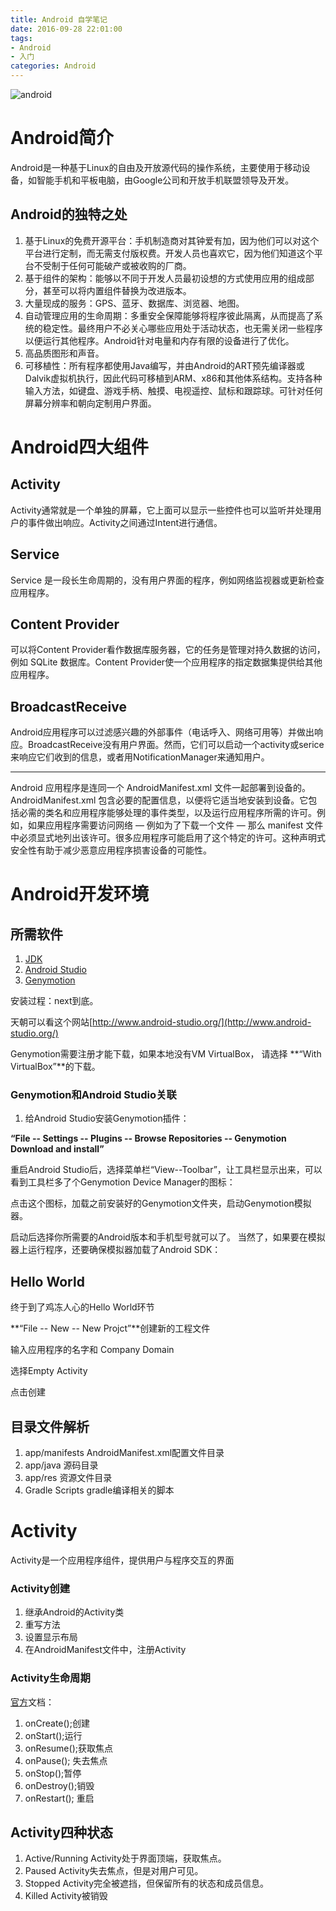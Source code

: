 ```yaml
---
title: Android 自学笔记
date: 2016-09-28 22:01:00
tags: 
- Android
- 入门
categories: Android
---
```


<img src="/assets/img/android.png" alt="android">

# Android简介

Android是一种基于Linux的自由及开放源代码的操作系统，主要使用于移动设备，如智能手机和平板电脑，由Google公司和开放手机联盟领导及开发。

<!-- more -->
## Android的独特之处

1. 基于Linux的免费开源平台：手机制造商对其钟爱有加，因为他们可以对这个平台进行定制，而无需支付版权费。开发人员也喜欢它，因为他们知道这个平台不受制于任何可能破产或被收购的厂商。
2. 基于组件的架构：能够以不同于开发人员最初设想的方式使用应用的组成部分，甚至可以将内置组件替换为改进版本。
3. 大量现成的服务：GPS、蓝牙、数据库、浏览器、地图。
4. 自动管理应用的生命周期：多重安全保障能够将程序彼此隔离，从而提高了系统的稳定性。最终用户不必关心哪些应用处于活动状态，也无需关闭一些程序以便运行其他程序。Android针对电量和内存有限的设备进行了优化。
5. 高品质图形和声音。
6. 可移植性：所有程序都使用Java编写，并由Android的ART预先编译器或Dalvik虚拟机执行，因此代码可移植到ARM、x86和其他体系结构。支持各种输入方法，如键盘、游戏手柄、触摸、电视遥控、鼠标和跟踪球。可针对任何屏幕分辨率和朝向定制用户界面。

# Android四大组件

## Activity

Activity通常就是一个单独的屏幕，它上面可以显示一些控件也可以监听并处理用户的事件做出响应。Activity之间通过Intent进行通信。

## Service

Service 是一段长生命周期的，没有用户界面的程序，例如网络监视器或更新检查应用程序。

## Content Provider

可以将Content Provider看作数据库服务器，它的任务是管理对持久数据的访问，例如 SQLite 数据库。Content Provider使一个应用程序的指定数据集提供给其他应用程序。

## BroadcastReceive
Android应用程序可以过滤感兴趣的外部事件（电话呼入、网络可用等）并做出响应。BroadcastReceive没有用户界面。然而，它们可以启动一个activity或serice 来响应它们收到的信息，或者用NotificationManager来通知用户。

---

Android 应用程序是连同一个 AndroidManifest.xml 文件一起部署到设备的。AndroidManifest.xml 包含必要的配置信息，以便将它适当地安装到设备。它包括必需的类名和应用程序能够处理的事件类型，以及运行应用程序所需的许可。例如，如果应用程序需要访问网络 — 例如为了下载一个文件 — 那么 manifest 文件中必须显式地列出该许可。很多应用程序可能启用了这个特定的许可。这种声明式安全性有助于减少恶意应用程序损害设备的可能性。

# Android开发环境

## 所需软件

1. [JDK](http://www.oracle.com/index.html)
2. [Android Studio](http://developer.android.com/index.html)
3. [Genymotion](https://www.genymotion.com/download/)

安装过程：next到底。

天朝可以看这个网站[http://www.android-studio.org/](http://www.android-studio.org/)

Genymotion需要注册才能下载，如果本地没有VM VirtualBox，
请选择 **“With VirtualBox”**的下载。

### Genymotion和Android Studio关联

1. 给Android Studio安装Genymotion插件：

**“File -- Settings -- Plugins -- Browse Repositories -- Genymotion Download and install”**

重启Android Studio后，选择菜单栏“View--Toolbar”，让工具栏显示出来，可以看到工具栏多了个Genymotion Device Manager的图标：

点击这个图标，加载之前安装好的Genymotion文件夹，启动Genymotion模拟器。

启动后选择你所需要的Android版本和手机型号就可以了。
当然了，如果要在模拟器上运行程序，还要确保模拟器加载了Android SDK：


## Hello World
终于到了鸡冻人心的Hello World环节

**“File -- New -- New Projct”**创建新的工程文件

输入应用程序的名字和 Company Domain

选择Empty Activity

点击创建

## 目录文件解析

1. app/manifests AndroidManifest.xml配置文件目录
2. app/java 源码目录
3. app/res 资源文件目录
4. Gradle Scripts gradle编译相关的脚本

# Activity

Activity是一个应用程序组件，提供用户与程序交互的界面

### Activity创建

1. 继承Android的Activity类
2. 重写方法
3. 设置显示布局
4. 在AndroidManifest文件中，注册Activity

### Activity生命周期

[官方](https://developer.android.com/reference/android/app/Activity.html)文档：

1. onCreate();创建 
2. onStart();运行 
3. onResume();获取焦点 
4. onPause(); 失去焦点
5. onStop();暂停 
6. onDestroy();销毁 
7. onRestart(); 重启

## Activity四种状态
1. Active/Running Activity处于界面顶端，获取焦点。
2. Paused Activity失去焦点，但是对用户可见。
3. Stopped Activity完全被遮挡，但保留所有的状态和成员信息。
4. Killed Activity被销毁